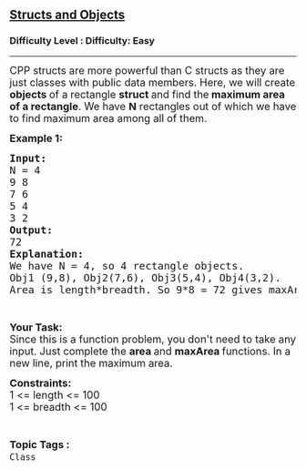 <h2><a href="https://www.geeksforgeeks.org/problems/structs-and-objects/1?page=1&status=unsolved&sortBy=accuracy">Structs and Objects</a></h2><h3>Difficulty Level : Difficulty: Easy</h3><hr><div class="problems_problem_content__Xm_eO"><p><span style="font-size:18px">CPP structs are more powerful than C structs as they are just classes with public data members. Here, we will create <strong>objects </strong>of a rectangle <strong>struct </strong>and find the<strong> maximum area of a rectangle</strong>. We have <strong>N</strong> rectangles out of which we have to find maximum area among all of them.</span></p>

<p><span style="font-size:18px"><strong>Example 1:</strong> <strong> </strong></span></p>

<pre><span style="font-size:18px"><strong>Input:</strong>
N = 4
9 8 
7 6 
5 4 
3 2
<strong>Output: 
</strong>72
<strong>Explanation:</strong>
We have N = 4, so 4 rectangle objects.
Obj1 (9,8), Obj2(7,6), Obj3(5,4), Obj4(3,2).
Area is length*breadth. So 9*8 = 72 gives maxArea.</span></pre>

<p>&nbsp;</p>

<p><span style="font-size:18px"><strong>Your Task:</strong><br>
Since this is a function problem, you don't need to take any input. Just complete the <strong>area </strong>and <strong>maxArea </strong>functions. In a new line, print the maximum area.</span></p>

<p><span style="font-size:18px"><strong>Constraints:</strong><br>
1 &lt;= length &lt;= 100<br>
1 &lt;= breadth &lt;= 100</span></p>
</div><br><p><span style=font-size:18px><strong>Topic Tags : </strong><br><code>Class</code>&nbsp;
